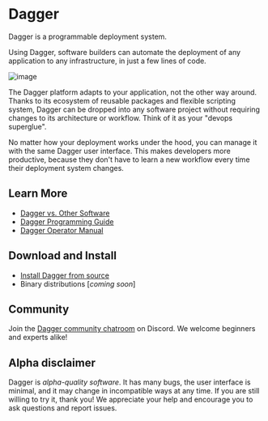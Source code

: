 # Dagger

Dagger is a programmable deployment system.

Using Dagger, software builders can automate the deployment of any application
to any infrastructure, in just a few lines of code.

![image](https://user-images.githubusercontent.com/29565/112705398-d0222980-8e5b-11eb-98b9-32c117a3d606.jpeg)

The Dagger platform adapts to your application, not the other way around.
Thanks to its ecosystem of reusable packages and flexible scripting system,
Dagger can be dropped into any software project without requiring changes to
its architecture or workflow. Think of it as your "devops superglue".

No matter how your deployment works under the hood, you can manage it with the
same Dagger user interface. This makes developers more productive, because they
don't have to learn a new workflow every time their deployment system changes.

## Learn More

* [Dagger vs. Other Software](docs/vs.md)
* [Dagger Programming Guide](docs/guides/programming.md)
* [Dagger Operator Manual](docs/guides/operator.md)

## Download and Install

* [Install Dagger from source](docs/install.md)
* Binary distributions [*coming soon*]

## Community

Join the [Dagger community chatroom](https://discord.gg/Rmffpmc) on Discord.
We welcome beginners and experts alike!

## Alpha disclaimer

Dagger is *alpha-quality software*. It has many bugs, the user interface is
minimal, and it may change in incompatible ways at any time. If you are still
willing to try it, thank you! We appreciate your help and encourage you to ask
questions and report issues.
